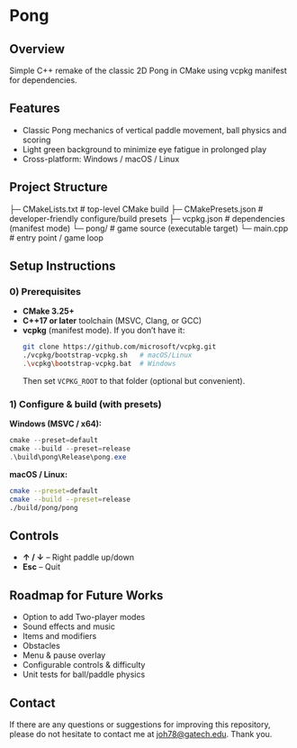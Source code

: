 # Pong

## Overview
Simple C++ remake of the classic 2D Pong in CMake using vcpkg manifest for dependencies.

## Features
- Classic Pong mechanics of vertical paddle movement, ball physics and scoring
- Light green background to minimize eye fatigue in prolonged play
- Cross-platform: Windows / macOS / Linux

## Project Structure
├─ CMakeLists.txt        # top-level CMake build
├─ CMakePresets.json     # developer-friendly configure/build presets
├─ vcpkg.json            # dependencies (manifest mode)
└─ pong/                 # game source (executable target)
   └─ main.cpp           # entry point / game loop

## Setup Instructions
### 0) Prerequisites
- **CMake 3.25+**  
- **C++17 or later** toolchain (MSVC, Clang, or GCC)  
- **vcpkg** (manifest mode). If you don’t have it:
  ```bash
  git clone https://github.com/microsoft/vcpkg.git
  ./vcpkg/bootstrap-vcpkg.sh   # macOS/Linux
  .\vcpkg\bootstrap-vcpkg.bat  # Windows
  ```
  Then set `VCPKG_ROOT` to that folder (optional but convenient).

### 1) Configure & build (with presets)
**Windows (MSVC / x64):**
```powershell
cmake --preset=default
cmake --build --preset=release
.\build\pong\Release\pong.exe
```
**macOS / Linux:**
```bash
cmake --preset=default
cmake --build --preset=release
./build/pong/pong
```
## Controls
- **↑ / ↓** – Right paddle up/down   
- **Esc** – Quit

## Roadmap for Future Works
- Option to add Two-player modes
- Sound effects and music
- Items and modifiers
- Obstacles
- Menu & pause overlay  
- Configurable controls & difficulty  
- Unit tests for ball/paddle physics

## Contact
If there are any questions or suggestions for improving this repository, please do not hesitate to contact me at joh78@gatech.edu.
Thank you.